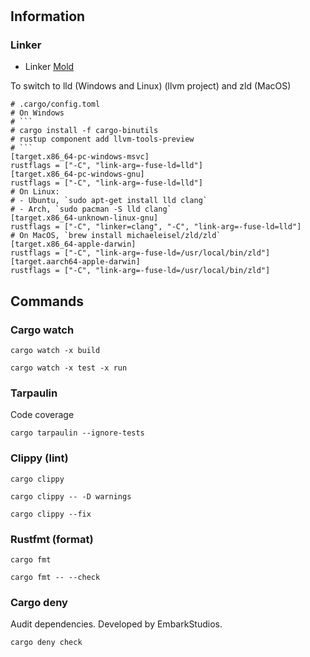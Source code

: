 #

## Information

### Linker

- Linker [Mold](https://github.com/rui314/mold)

To switch to lld (Windows and Linux) (llvm project) and zld (MacOS)

````
# .cargo/config.toml
# On Windows
# ```
# cargo install -f cargo-binutils
# rustup component add llvm-tools-preview
# ```
[target.x86_64-pc-windows-msvc]
rustflags = ["-C", "link-arg=-fuse-ld=lld"]
[target.x86_64-pc-windows-gnu]
rustflags = ["-C", "link-arg=-fuse-ld=lld"]
# On Linux:
# - Ubuntu, `sudo apt-get install lld clang`
# - Arch, `sudo pacman -S lld clang`
[target.x86_64-unknown-linux-gnu]
rustflags = ["-C", "linker=clang", "-C", "link-arg=-fuse-ld=lld"]
# On MacOS, `brew install michaeleisel/zld/zld`
[target.x86_64-apple-darwin]
rustflags = ["-C", "link-arg=-fuse-ld=/usr/local/bin/zld"]
[target.aarch64-apple-darwin]
rustflags = ["-C", "link-arg=-fuse-ld=/usr/local/bin/zld"]
````

## Commands

### Cargo watch

`cargo watch -x build`

`cargo watch -x test -x run`

### Tarpaulin

Code coverage

`cargo tarpaulin --ignore-tests`

### Clippy (lint)

`cargo clippy`

`cargo clippy -- -D warnings`

`cargo clippy --fix`

### Rustfmt (format)

`cargo fmt`

`cargo fmt -- --check`

### Cargo deny

Audit dependencies. Developed by EmbarkStudios.

`cargo deny check`
